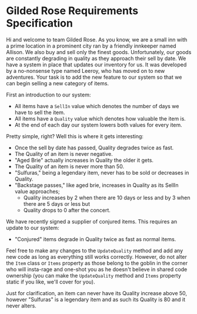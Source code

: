 # Gilded Rose Requirements Specification

Hi and welcome to team Gilded Rose. As you know, we are a small inn with a prime location in a prominent city ran by a friendly innkeeper named Allison. We also buy and sell only the finest goods. Unfortunately, our goods are constantly degrading in quality as they approach their sell by date. We have a system in place that updates our inventory for us. It was developed by a no-nonsense type named Leeroy, who has moved on to new adventures. Your task is to add the new feature to our system so that we can begin selling a new category of items.

First an introduction to our system:

- All items have a `SellIn` value which denotes the number of days we have to sell the item.
- All items have a `Quality` value which denotes how valuable the item is.
- At the end of each day our system lowers both values for every item.

Pretty simple, right? Well this is where it gets interesting:

- Once the sell by date has passed, Quality degrades twice as fast.
- The Quality of an item is never negative.
- "Aged Brie" actually increases in Quality the older it gets.
- The Quality of an item is never more than 50.
- "Sulfuras," being a legendary item, never has to be sold or decreases in Quality.
- "Backstage passes," like aged brie, increases in Quality as its SellIn value approaches;
  - Quality increases by 2 when there are 10 days or less and by 3 when there are 5 days or less but
  - Quality drops to 0 after the concert.

We have recently signed a supplier of conjured items. This requires an update to our system:

- "Conjured" items degrade in Quality twice as fast as normal items.

Feel free to make any changes to the `UpdateQuality` method and add any new code as long as everything still works correctly. However, do not alter the `Item` class or `Items` property as those belong to the goblin in the corner who will insta-rage and one-shot you as he doesn't believe in shared code ownership (you can make the `UpdateQuality` method and `Items` property static if you like, we'll cover for you).

Just for clarification, an item can never have its Quality increase above 50, however "Sulfuras" is a legendary item and as such its Quality is 80 and it never alters.
